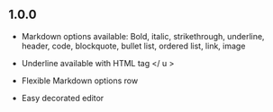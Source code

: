 ## 1.0.0

- Markdown options available: Bold, italic, strikethrough, underline, header, code, blockquote, bullet list, ordered list, link, image

- Underline available with HTML tag </ u >

- Flexible Markdown options row

- Easy decorated editor
